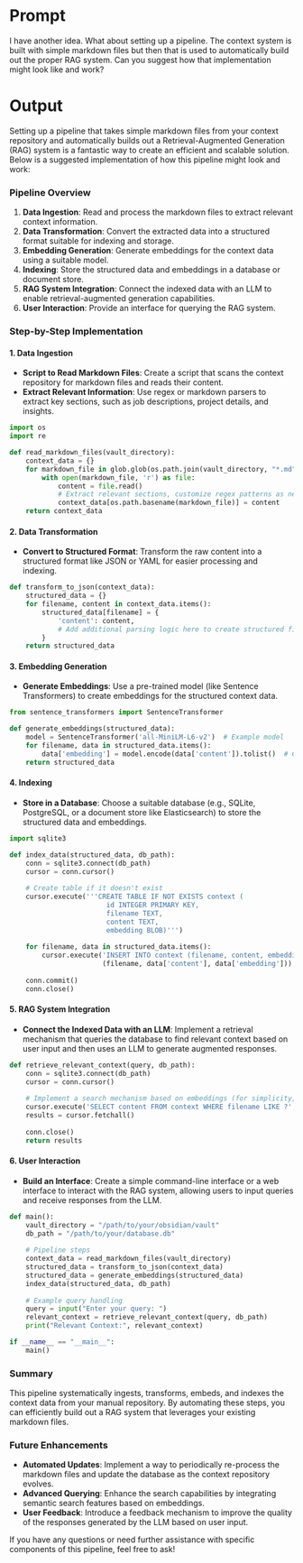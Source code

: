 # Prompt

I have another idea. What about setting up a pipeline. The context system is built with simple markdown files but then that is used to automatically build out the proper RAG system. Can you suggest how that implementation might look like and work?

# Output

Setting up a pipeline that takes simple markdown files from your context repository and automatically builds out a Retrieval-Augmented Generation (RAG) system is a fantastic way to create an efficient and scalable solution. Below is a suggested implementation of how this pipeline might look and work:

### Pipeline Overview

1. **Data Ingestion**: Read and process the markdown files to extract relevant context information.
2. **Data Transformation**: Convert the extracted data into a structured format suitable for indexing and storage.
3. **Embedding Generation**: Generate embeddings for the context data using a suitable model.
4. **Indexing**: Store the structured data and embeddings in a database or document store.
5. **RAG System Integration**: Connect the indexed data with an LLM to enable retrieval-augmented generation capabilities.
6. **User Interaction**: Provide an interface for querying the RAG system.

### Step-by-Step Implementation

#### 1. Data Ingestion

- **Script to Read Markdown Files**: Create a script that scans the context repository for markdown files and reads their content.
- **Extract Relevant Information**: Use regex or markdown parsers to extract key sections, such as job descriptions, project details, and insights.

```python
import os
import re

def read_markdown_files(vault_directory):
    context_data = {}
    for markdown_file in glob.glob(os.path.join(vault_directory, "*.md")):
        with open(markdown_file, 'r') as file:
            content = file.read()
            # Extract relevant sections, customize regex patterns as needed
            context_data[os.path.basename(markdown_file)] = content
    return context_data
```

#### 2. Data Transformation

- **Convert to Structured Format**: Transform the raw content into a structured format like JSON or YAML for easier processing and indexing.

```python
def transform_to_json(context_data):
    structured_data = {}
    for filename, content in context_data.items():
        structured_data[filename] = {
            'content': content,
            # Add additional parsing logic here to create structured fields
        }
    return structured_data
```

#### 3. Embedding Generation

- **Generate Embeddings**: Use a pre-trained model (like Sentence Transformers) to create embeddings for the structured context data.

```python
from sentence_transformers import SentenceTransformer

def generate_embeddings(structured_data):
    model = SentenceTransformer('all-MiniLM-L6-v2')  # Example model
    for filename, data in structured_data.items():
        data['embedding'] = model.encode(data['content']).tolist()  # Convert to list for storage
    return structured_data
```

#### 4. Indexing

- **Store in a Database**: Choose a suitable database (e.g., SQLite, PostgreSQL, or a document store like Elasticsearch) to store the structured data and embeddings.

```python
import sqlite3

def index_data(structured_data, db_path):
    conn = sqlite3.connect(db_path)
    cursor = conn.cursor()
    
    # Create table if it doesn't exist
    cursor.execute('''CREATE TABLE IF NOT EXISTS context (
                        id INTEGER PRIMARY KEY,
                        filename TEXT,
                        content TEXT,
                        embedding BLOB)''')
    
    for filename, data in structured_data.items():
        cursor.execute('INSERT INTO context (filename, content, embedding) VALUES (?, ?, ?)', 
                       (filename, data['content'], data['embedding']))
    
    conn.commit()
    conn.close()
```

#### 5. RAG System Integration

- **Connect the Indexed Data with an LLM**: Implement a retrieval mechanism that queries the database to find relevant context based on user input and then uses an LLM to generate augmented responses.

```python
def retrieve_relevant_context(query, db_path):
    conn = sqlite3.connect(db_path)
    cursor = conn.cursor()
    
    # Implement a search mechanism based on embeddings (for simplicity, this is a placeholder)
    cursor.execute('SELECT content FROM context WHERE filename LIKE ?', ('%' + query + '%',))
    results = cursor.fetchall()
    
    conn.close()
    return results
```

#### 6. User Interaction

- **Build an Interface**: Create a simple command-line interface or a web interface to interact with the RAG system, allowing users to input queries and receive responses from the LLM.

```python
def main():
    vault_directory = "/path/to/your/obsidian/vault"
    db_path = "/path/to/your/database.db"
    
    # Pipeline steps
    context_data = read_markdown_files(vault_directory)
    structured_data = transform_to_json(context_data)
    structured_data = generate_embeddings(structured_data)
    index_data(structured_data, db_path)
    
    # Example query handling
    query = input("Enter your query: ")
    relevant_context = retrieve_relevant_context(query, db_path)
    print("Relevant Context:", relevant_context)

if __name__ == "__main__":
    main()
```

### Summary

This pipeline systematically ingests, transforms, embeds, and indexes the context data from your manual repository. By automating these steps, you can efficiently build out a RAG system that leverages your existing markdown files. 

### Future Enhancements

- **Automated Updates**: Implement a way to periodically re-process the markdown files and update the database as the context repository evolves.
- **Advanced Querying**: Enhance the search capabilities by integrating semantic search features based on embeddings.
- **User Feedback**: Introduce a feedback mechanism to improve the quality of the responses generated by the LLM based on user input.

If you have any questions or need further assistance with specific components of this pipeline, feel free to ask!